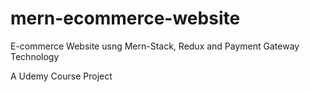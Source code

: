 # mern-ecommerce-website
 E-commerce Website usng Mern-Stack, Redux and Payment Gateway Technology

A Udemy Course Project
